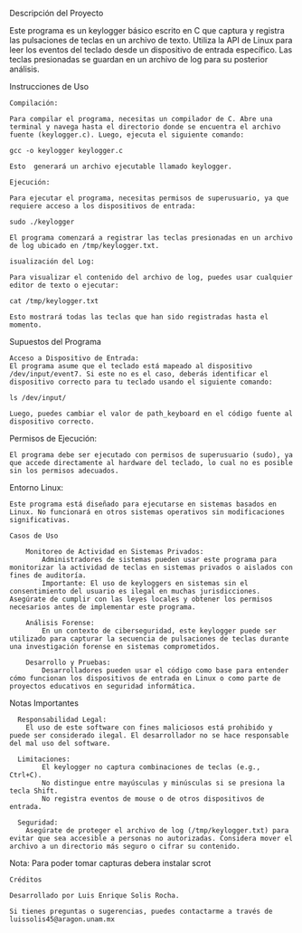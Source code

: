 Descripción del Proyecto

Este programa es un keylogger básico escrito en C que captura y registra las pulsaciones de teclas en un archivo de texto. Utiliza la API de Linux para leer los eventos del teclado desde un dispositivo de entrada específico. Las teclas presionadas se guardan en un archivo de log para su posterior análisis.

Instrucciones de Uso

    Compilación:

    Para compilar el programa, necesitas un compilador de C. Abre una terminal y navega hasta el directorio donde se encuentra el archivo fuente (keylogger.c). Luego, ejecuta el siguiente comando:

    gcc -o keylogger keylogger.c

    Esto  generará un archivo ejecutable llamado keylogger.

    Ejecución:

    Para ejecutar el programa, necesitas permisos de superusuario, ya que requiere acceso a los dispositivos de entrada:

    sudo ./keylogger

    El programa comenzará a registrar las teclas presionadas en un archivo de log ubicado en /tmp/keylogger.txt.

    isualización del Log:

    Para visualizar el contenido del archivo de log, puedes usar cualquier editor de texto o ejecutar:

    cat /tmp/keylogger.txt

    Esto mostrará todas las teclas que han sido registradas hasta el momento.

Supuestos del Programa

    Acceso a Dispositivo de Entrada:
    El programa asume que el teclado está mapeado al dispositivo /dev/input/event7. Si este no es el caso, deberás identificar el dispositivo correcto para tu teclado usando el siguiente comando:

    ls /dev/input/

    Luego, puedes cambiar el valor de path_keyboard en el código fuente al dispositivo correcto.

  Permisos de Ejecución:

    El programa debe ser ejecutado con permisos de superusuario (sudo), ya que accede directamente al hardware del teclado, lo cual no es posible sin los permisos adecuados.

  Entorno Linux:

    Este programa está diseñado para ejecutarse en sistemas basados en Linux. No funcionará en otros sistemas operativos sin modificaciones significativas.

    Casos de Uso

        Monitoreo de Actividad en Sistemas Privados:
            Administradores de sistemas pueden usar este programa para monitorizar la actividad de teclas en sistemas privados o aislados con fines de auditoría.
            Importante: El uso de keyloggers en sistemas sin el consentimiento del usuario es ilegal en muchas jurisdicciones. Asegúrate de cumplir con las leyes locales y obtener los permisos necesarios antes de implementar este programa.

        Análisis Forense:
            En un contexto de ciberseguridad, este keylogger puede ser utilizado para capturar la secuencia de pulsaciones de teclas durante una investigación forense en sistemas comprometidos.

        Desarrollo y Pruebas:
            Desarrolladores pueden usar el código como base para entender cómo funcionan los dispositivos de entrada en Linux o como parte de proyectos educativos en seguridad informática.

Notas Importantes

      Responsabilidad Legal:
        El uso de este software con fines maliciosos está prohibido y puede ser considerado ilegal. El desarrollador no se hace responsable del mal uso del software.

      Limitaciones:
            El keylogger no captura combinaciones de teclas (e.g., Ctrl+C).
            No distingue entre mayúsculas y minúsculas si se presiona la tecla Shift.
            No registra eventos de mouse o de otros dispositivos de entrada.

      Seguridad:
        Asegúrate de proteger el archivo de log (/tmp/keylogger.txt) para evitar que sea accesible a personas no autorizadas. Considera mover el archivo a un directorio más seguro o cifrar su contenido.

Nota:
  Para poder tomar capturas debera instalar scrot 

    Créditos

    Desarrollado por Luis Enrique Solis Rocha.

    Si tienes preguntas o sugerencias, puedes contactarme a través de luissolis45@aragon.unam.mx
